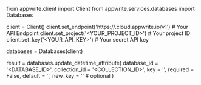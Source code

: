 from appwrite.client import Client
from appwrite.services.databases import Databases

client = Client()
client.set_endpoint('https://<REGION>.cloud.appwrite.io/v1') # Your API Endpoint
client.set_project('<YOUR_PROJECT_ID>') # Your project ID
client.set_key('<YOUR_API_KEY>') # Your secret API key

databases = Databases(client)

result = databases.update_datetime_attribute(
    database_id = '<DATABASE_ID>',
    collection_id = '<COLLECTION_ID>',
    key = '',
    required = False,
    default = '',
    new_key = '' # optional
)
